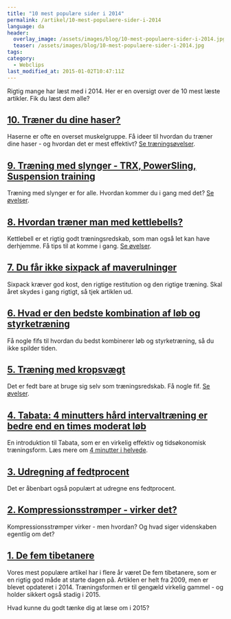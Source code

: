 ```yaml
---
title: "10 mest populære sider i 2014"
permalink: /artikel/10-mest-populaere-sider-i-2014
language: da
header:
  overlay_image: /assets/images/blog/10-mest-populaere-sider-i-2014.jpg
  teaser: /assets/images/blog/10-mest-populaere-sider-i-2014.jpg
tags:
category:
  - Webclips
last_modified_at: 2015-01-02T10:47:11Z
---
```


Rigtig mange har læst med i 2014. Her er en oversigt over de 10 mest læste artikler. Fik du læst dem alle?

## [10. Træner du dine haser?](/artikel/traener-du-dine-haser)

Haserne er ofte en overset muskelgruppe. Få ideer til hvordan du træner dine haser - og hvordan det er mest effektivt? [Se træningsøvelser](/exercise-search?f[0]=taxonomy_vocabulary_5%3A383).

## [9. Træning med slynger - TRX, PowerSling, Suspension training](/artikel/træning-med-slynger-trx-powersling-suspension-training)

Træning med slynger er for alle. Hvordan kommer du i gang med det? [Se øvelser](/exercise-search?f[0]=taxonomy_vocabulary_3%3A361).

## [8. Hvordan træner man med kettlebells?](/artikel/hvordan-traener-man-med-kettlebells)

Kettlebell er et rigtig godt træningsredskab, som man også let kan have derhjemme. Få tips til at komme i gang. [Se øvelser](/exercise-search?f[0]=taxonomy_vocabulary_3%3A116).

## [7. Du får ikke sixpack af maverulninger](/artikel/du-faar-ikke-sixpack-af-maverulninger)

Sixpack kræver god kost, den rigtige restitution og den rigtige træning. Skal året skydes i gang rigtigt, så tjek artiklen ud.

## [6. Hvad er den bedste kombination af løb og styrketræning](/artikel/bedste-kombination-af-loeb-og-styrketraening)

Få nogle fifs til hvordan du bedst kombinerer løb og styrketræning, så du ikke spilder tiden.

## [5. Træning med kropsvægt](/artikel/traening-med-kropsvaegt)

Det er fedt bare at bruge sig selv som træningsredskab. Få nogle fif. [Se øvelser](/exercise-search?f[0]=taxonomy_vocabulary_3%3A137).

## [4. Tabata: 4 minutters hård intervaltræning er bedre end en times moderat løb](/artikel/4-minutters-haard-intervaltraening-bedre-end-en-times-moderat-loeb)

En introduktion til Tabata, som er en virkelig effektiv og tidsøkonomisk træningsform. Læs mere om [4 minutter i helvede](/artikel/4-minutter-i-helvede).

## [3. Udregning af fedtprocent](/artikel/udregning-af-fedtprocent)

Det er åbenbart også populært at udregne ens fedtprocent.

## [2. Kompressionsstrømper - virker det?](/artikel/kompressionsstroemper-en-god-ide)

Kompressionsstrømper virker - men hvordan? Og hvad siger videnskaben egentlig om det?

## [1. De fem tibetanere](/artikel/de-fem-tibetanere)

Vores mest populære artikel har i flere år været De fem tibetanere, som er en rigtig god måde at starte dagen på. Artiklen er helt fra 2009, men er blevet opdateret i 2014. Træningsformen er til gengæld virkelig gammel - og holder sikkert også stadig i 2015.

Hvad kunne du godt tænke dig at læse om i 2015?
